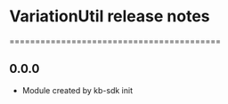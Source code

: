 # VariationUtil release notes
=========================================

0.0.0
-----
* Module created by kb-sdk init
